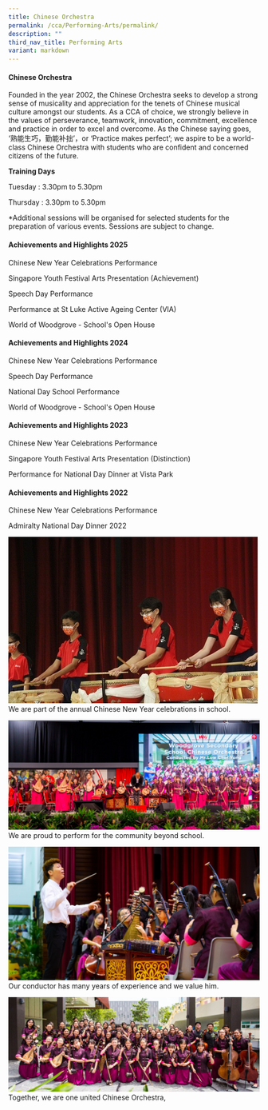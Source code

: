 ```yaml
---
title: Chinese Orchestra
permalink: /cca/Performing-Arts/permalink/
description: ""
third_nav_title: Performing Arts
variant: markdown
---
```

#### Chinese Orchestra

Founded in the year 2002, the Chinese Orchestra seeks to develop a strong sense of musicality and appreciation for the tenets of Chinese musical culture amongst our students. As a CCA of choice, we strongly believe in the values of perseverance, teamwork, innovation, commitment, excellence and practice in order to excel and overcome. As the Chinese saying goes, ‘熟能生巧，勤能补拙’，or ‘Practice makes perfect’; we aspire to be a world-class Chinese Orchestra with students who are confident and concerned citizens of the future.

**Training Days**

Tuesday : 3.30pm to 5.30pm

Thursday : 3.30pm to 5.30pm

\*Additional sessions will be organised for selected students for the preparation of various events. Sessions are subject to change.

#### Achievements and Highlights 2025

Chinese New Year Celebrations Performance

Singapore Youth Festival Arts Presentation (Achievement)  
  
Speech Day Performance

Performance at St Luke Active Ageing Center (VIA)  
  
World of Woodgrove - School's Open House

#### Achievements and Highlights 2024

Chinese New Year Celebrations Performance  
  
Speech Day Performance
  
National Day School Performance  
  
World of Woodgrove - School's Open House

#### Achievements and Highlights 2023

Chinese New Year Celebrations Performance

Singapore Youth Festival Arts Presentation (Distinction)

Performance for National Day Dinner at Vista Park


#### Achievements and Highlights 2022

Chinese New Year Celebrations Performance

Admiralty National Day Dinner 2022


![](/images/CNY%20Pic%201.jpeg)
We are part of the annual Chinese New Year celebrations in school.

![](/images/CCAs/Chinese%20Orchestra/Chinese%20Orchestra%201.png)
We are proud to perform for the community beyond school.

![](/images/CCAs/Chinese%20Orchestra/Chinese%20Orchestra%202.png)
Our conductor has many years of experience and we value him.

![](/images/CCAs/Chinese%20Orchestra/Chinese%20Orchestra%203%20png.png)
Together, we are one united Chinese Orchestra,